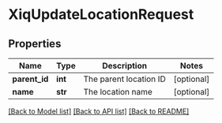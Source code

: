 # XiqUpdateLocationRequest

## Properties
Name | Type | Description | Notes
------------ | ------------- | ------------- | -------------
**parent_id** | **int** | The parent location ID | [optional] 
**name** | **str** | The location name | [optional] 

[[Back to Model list]](../README.md#documentation-for-models) [[Back to API list]](../README.md#documentation-for-api-endpoints) [[Back to README]](../README.md)



